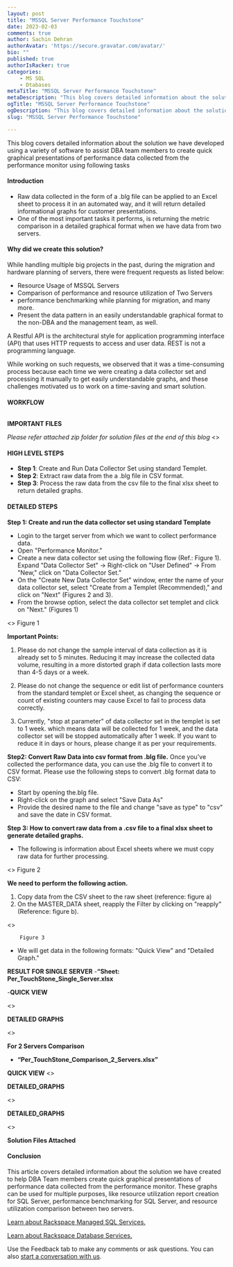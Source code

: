 ```yaml
---
layout: post
title: "MSSQL Server Performance Touchstone"
date: 2023-02-03
comments: true
author: Sachin Dehran
authorAvatar: 'https://secure.gravatar.com/avatar/'
bio: ""
published: true
authorIsRacker: true
categories:
    - MS SQL
    - Dtabases
metaTitle: "MSSQL Server Performance Touchstone"
metaDescription: "This blog covers detailed information about the solution we have developed using a variety of software to assist DBA team members to create quick graphical presentations of performance data collected from the performance monitor using following tasks:"
ogTitle: "MSSQL Server Performance Touchstone"
ogDescription: "This blog covers detailed information about the solution we have developed using a variety of software to assist DBA team members to create quick graphical presentations of performance data collected from the performance monitor using following tasks"
slug: "MSSQL Server Performance Touchstone"

---
```


This blog covers detailed information about the solution we have developed using a variety of software to assist DBA team members to create quick graphical presentations of performance data collected from the performance monitor using following tasks
<!--more-->

#### Introduction
-	Raw data collected in the form of a .blg file can be applied to an Excel sheet to process it in an automated way, and it will return detailed informational graphs for customer presentations.
-	One of the most important tasks it performs, is returning the metric comparison in a detailed graphical format when we have data from two servers.


#### Why did we create this solution?

While handling multiple big projects in the past, during the migration and hardware planning of servers, there were frequent requests as listed below:

-	Resource Usage of MSSQL Servers
-	Comparison of performance and resource utilization of Two Servers
-	performance benchmarking while planning for migration, and many more. 
-	Present the data pattern in an easily understandable graphical format to the non-DBA and the management team, as well.


A Restful API is the architectural style for application programming interface (API) that uses HTTP requests to access  and user data. REST is not a programming language.

While working on such requests, we observed that it was a time-consuming process because each time we were creating a data collector set and processing it manually to get easily understandable graphs, and these challenges motivated us to work on a time-saving and smart solution.

#### WORKFLOW
<img src=PICTURE1.PNG title="" alt="">

**IMPORTANT FILES**

*Please refer attached zip folder for solution files at the end of this blog*
<<img src=PICTURE2.PNG title="" alt="">>

#### HIGH LEVEL STEPS

- **Step 1**: Create and Run Data Collector Set using standard Templet.
- **Step 2**: Extract raw data from the a .blg file in CSV format.
- **Step 3**: Process the raw data from the csv file to the final xlsx sheet to return detailed graphs.

#### DETAILED STEPS

**Step 1: Create and run the data collector set using standard Template**
-	Login to the target server from which we want to collect performance data.
-	Open "Performance Monitor."
-	Create a new data collector set using the following flow (Ref.: Figure 1).
Expand "Data Collector Set" → Right-click on "User Defined" → From "New," click on "Data Collector Set."
-	On the "Create New Data Collector Set" window, enter the name of your data collector set, select "Create from a Templet (Recommended)," and click on "Next" (Figures 2 and 3).
-	From the browse option, select the data collector set templet and click on "Next." (Figures 1)

<<img src=PICTURE3.PNG title="" alt="">>
            Figure 1

**Important Points:** 

1. Please do not change the sample interval of data collection as it is already set to 5 minutes. Reducing it may increase the collected data volume, resulting in a more distorted graph if data collection lasts more than 4-5 days or a week.

2. Please do not change the sequence or edit list of performance counters from the standard templet or Excel sheet, as changing the sequence or count of existing counters may cause Excel to fail to process data correctly.

3. Currently, "stop at parameter" of data collector set in the templet is set to 1 week. which means data will be collected for 1 week, and the data collector set will be stopped automatically after 1 week. If you want to reduce it in days or hours, please change it as per your requirements.

**Step2: Convert Raw Data into csv format from .blg file.**
Once you've collected the performance data, you can use the .blg file to convert it to CSV format. Please use the following steps to convert .blg format data to CSV:
- Start by opening the.blg file.
- Right-click on the graph and select "Save Data As"
- Provide the desired name to the file and change "save as type" to "csv" and save the date in CSV format.

**Step 3: How to convert raw data from a .csv file to a final xlsx sheet to generate detailed graphs.**
- The following is information about Excel sheets where we must copy raw data for further processing. 

<<img src=PICTURE4.PNG title="" alt="">>
        Figure 2

**We need to perform the following action.**
1.	Copy data from the CSV sheet to the raw sheet (reference: figure a)
2.	On the MASTER_DATA sheet, reapply the Filter by clicking on "reapply" (Reference: figure b).

<<img src=PICTURE5.PNG title="" alt="">>

        Figure 3

-	We will get data in the following formats: "Quick View" and "Detailed Graph."


**RESULT FOR SINGLE SERVER**
-**“Sheet: Per_TouchStone_Single_Server.xlsx**

-**QUICK VIEW**

<<img src=PICTURE6.PNG title="" alt="">>


**DETAILED GRAPHS**

<<img src=PICTURE6.PNG title="" alt="">>

**For 2 Servers Comparison**
- **“Per_TouchStone_Comparison_2_Servers.xlsx”**

**QUICK VIEW**
<<img src=PICTURE7.PNG title="" alt="">>

**DETAILED_GRAPHS**

<<img src=PICTURE8.PNG title="" alt="">>

**DETAILED_GRAPHS**

<<img src=PICTURE9.PNG title="" alt="">>

**Solution Files Attached** 

#### Conclusion

This article covers detailed information about the solution we have created to help DBA Team members create quick graphical presentations of performance data collected from the performance monitor. These graphs can be used for multiple purposes, like resource utilization report creation for SQL Server, performance benchmarking for SQL Server, and resource utilization comparison between two servers. 










 
<a class="cta purple" id="cta" href="https://www.rackspace.com/data/managed-sql"> Learn about Rackspace Managed SQL Services.</a>

<a class="cta purple" id="cta" href="https://www.rackspace.com/data/databases"> Learn about Rackspace Database Services.</a>

Use the Feedback tab to make any comments or ask questions. You can also
[start a conversation with us](https://www.rackspace.com/contact).